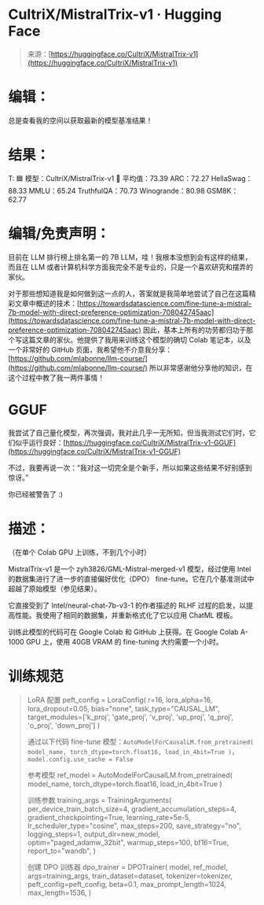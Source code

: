 <!--yml

分类：未分类

日期：2024-05-27 14:31:20

-->

# CultriX/MistralTrix-v1 · Hugging Face

> 来源：[https://huggingface.co/CultriX/MistralTrix-v1](https://huggingface.co/CultriX/MistralTrix-v1)

# [](#edit)编辑：

总是查看我的空间以获取最新的模型基准结果！

# [](#results)结果：

T: 🟦 模型：CultriX/MistralTrix-v1 📑 平均值：73.39 ARC：72.27 HellaSwag：88.33 MMLU：65.24 TruthfulQA：70.73 Winogrande：80.98 GSM8K：62.77

# [](#editdisclaimer)编辑/免责声明：

目前在 LLM 排行榜上排名第一的 7B LLM，哇！我根本没想到会有这样的结果，而且在 LLM 或者计算机科学方面我完全不是专业的，只是一个喜欢研究和摆弄的家伙。

对于那些想知道我是如何做到这一点的人，答案就是我简单地尝试了自己在这篇精彩文章中概述的技术：[https://towardsdatascience.com/fine-tune-a-mistral-7b-model-with-direct-preference-optimization-708042745aac](https://towardsdatascience.com/fine-tune-a-mistral-7b-model-with-direct-preference-optimization-708042745aac) 因此，基本上所有的功劳都归功于那个写这篇文章的家伙。他提供了我用来训练这个模型的确切 Colab 笔记本，以及一个非常好的 GitHub 页面，我希望他不介意我分享：[https://github.com/mlabonne/llm-course/](https://github.com/mlabonne/llm-course/) 所以非常感谢他分享他的知识，在这个过程中教了我一两件事情！

# [](#gguf)GGUF

我尝试了自己量化模型，再次强调，我对此几乎一无所知，但当我测试它们时，它们似乎运行良好：[https://huggingface.co/CultriX/MistralTrix-v1-GGUF](https://huggingface.co/CultriX/MistralTrix-v1-GGUF)

不过，我要再说一次：“我对这一切完全是个新手，所以如果这些结果不好别感到惊讶。”

你已经被警告了 :)

# [](#description)描述：

（在单个 Colab GPU 上训练，不到几个小时）

MistralTrix-v1 是一个 zyh3826/GML-Mistral-merged-v1 模型，经过使用 Intel 的数据集进行了进一步的直接偏好优化（DPO） fine-tune。它在几个基准测试中超越了原始模型（参见结果）。

它直接受到了 Intel/neural-chat-7b-v3-1 的作者描述的 RLHF 过程的启发，以提高性能。我使用了相同的数据集，并重新格式化了它以应用 ChatML 模板。

训练此模型的代码可在 Google Colab 和 GitHub 上获得。在 Google Colab A-1000 GPU 上，使用 40GB VRAM 的 fine-tuning 大约需要一个小时。

# [](#training-specifications)训练规范

> LoRA 配置 peft_config = LoraConfig( r=16, lora_alpha=16, lora_dropout=0.05, bias="none", task_type="CAUSAL_LM", target_modules=['k_proj', 'gate_proj', 'v_proj', 'up_proj', 'q_proj', 'o_proj', 'down_proj'] )
> 
> 通过以下代码 fine-tune 模型：`AutoModelForCausalLM.from_pretrained( model_name, torch_dtype=torch.float16, load_in_4bit=True )`，`model.config.use_cache = False`
> 
> 参考模型 ref_model = AutoModelForCausalLM.from_pretrained( model_name, torch_dtype=torch.float16, load_in_4bit=True )
> 
> 训练参数 training_args = TrainingArguments( per_device_train_batch_size=4, gradient_accumulation_steps=4, gradient_checkpointing=True, learning_rate=5e-5, lr_scheduler_type="cosine", max_steps=200, save_strategy="no", logging_steps=1, output_dir=new_model, optim="paged_adamw_32bit", warmup_steps=100, bf16=True, report_to="wandb", )
> 
> 创建 DPO 训练器 dpo_trainer = DPOTrainer( model, ref_model, args=training_args, train_dataset=dataset, tokenizer=tokenizer, peft_config=peft_config, beta=0.1, max_prompt_length=1024, max_length=1536, )
